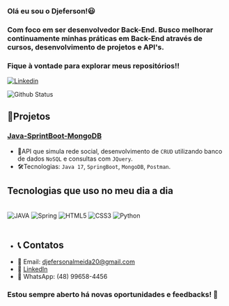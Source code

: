 ### Olá eu sou o Djeferson!😃
### Com foco em ser desenvolvedor Back-End. Busco melhorar continuamente minhas práticas em Back-End através de cursos, desenvolvimento de projetos e API's.
### Fique à vontade para explorar meus repositórios!!
[![Linkedin](https://img.shields.io/badge/LinkedIn-0077B5?style=for-the-badge&logo=linkedin&logoColor=white)](https://www.linkedin.com/in/djeferson-almeida-b37932217/)

![Github Status](https://github-readme-stats.vercel.app/api/top-langs/?username=Djeferson-Almeida&layout=compact&theme=vision-friendly-dark)

## 📁Projetos 
### <a href="https://github.com/Djeferson-Almeida/Java-api-rest-mongodb">Java-SprintBoot-MongoDB</a>
* 📌API que simula rede social, desenvolvimento de `CRUD` utilizando banco de dados `NoSQL` e consultas com `JQuery`.
* 🛠Tecnologias: `Java 17`, `SpringBoot`, `MongoDB`, `Postman`.


## Tecnologias que uso no meu dia a dia

<div style= "display: inline_block"><br/> 
<img align="center" alt= "JAVA" src ="https://img.shields.io/badge/Java-ED8B00?style=for-the-badge&logo=openjdk&logoColor=white">
<img align="center" alt= "Spring" src ="https://img.shields.io/badge/Spring-6DB33F?style=for-the-badge&logo=spring&logoColor=white">

<img align="center" alt= "HTML5" src ="https://img.shields.io/badge/HTML5-E34F26?style=for-the-badge&logo=html5&logoColor=white">
<img align="center" alt= "CSS3" src ="https://img.shields.io/badge/CSS3-1572B6?style=for-the-badge&logo=css3&logoColor=white">
<img align="center" alt= "Python" src="https://img.shields.io/badge/python-blue?style=for-the-badge&logo=python&logoColor=white">
</div>
<br/>

* ## 📞 Contatos
* 📧 Email: djefersonalmeida20@gmail.com
* 🔗 <a href="https://www.linkedin.com/in/djeferson-almeida-b37932217/">LinkedIn</a>
* 📱 WhatsApp: (48) 99658-4456

### Estou sempre aberto há novas oportunidades e feedbacks! 🚀



